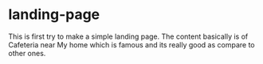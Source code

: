 # landing-page
This is first try to make a simple landing page.
The content basically is of Cafeteria near My home which is famous and its really good as compare to other ones.

